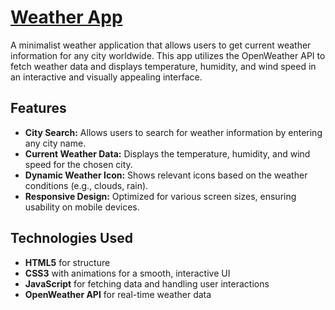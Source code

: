# [Weather App](yarif-khan.github.io/Weather-App/)

A minimalist weather application that allows users to get current weather information for any city worldwide. This app utilizes the OpenWeather API to fetch weather data and displays temperature, humidity, and wind speed in an interactive and visually appealing interface.

## Features

- **City Search:** Allows users to search for weather information by entering any city name.
- **Current Weather Data:** Displays the temperature, humidity, and wind speed for the chosen city.
- **Dynamic Weather Icon:** Shows relevant icons based on the weather conditions (e.g., clouds, rain).
- **Responsive Design:** Optimized for various screen sizes, ensuring usability on mobile devices.

## Technologies Used

- **HTML5** for structure
- **CSS3** with animations for a smooth, interactive UI
- **JavaScript** for fetching data and handling user interactions
- **OpenWeather API** for real-time weather data
